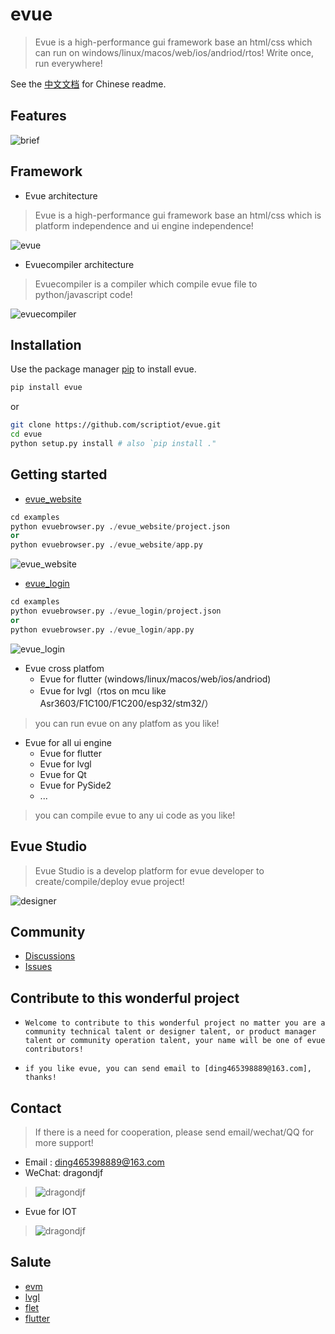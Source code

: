 # evue

> Evue is a high-performance gui framework base an html/css which can run on windows/linux/macos/web/ios/andriod/rtos! Write once, run everywhere!

See the [中文文档](https://github.com/scriptiot/evue/blob/master/README-zh.md) for Chinese readme.

## Features

![brief](https://github.com/scriptiot/evue/blob/master/doc/images/brief.png)


## Framework

+ Evue architecture

> Evue is a high-performance gui framework base an html/css which is platform independence and ui engine independence!

![evue](https://github.com/scriptiot/evue/blob/master/doc/images/evue.png)


+ Evuecompiler architecture

> Evuecompiler is a compiler which compile evue file to python/javascript code!

![evuecompiler](https://github.com/scriptiot/evue/blob/master/doc/images/evuecompiler.png)

## Installation
Use the package manager [pip](https://github.com/scriptiot/evue) to install evue.

```bash
pip install evue
```

or
```bash
git clone https://github.com/scriptiot/evue.git
cd evue
python setup.py install # also `pip install ."
```

## Getting started

+ [evue_website](https://github.com/scriptiot/evue/tree/master/examples/evue_website)

```python
cd examples
python evuebrowser.py ./evue_website/project.json
or
python evuebrowser.py ./evue_website/app.py
```

![evue_website](doc/images/evue_website.gif)

+ [evue_login](https://github.com/scriptiot/evue/tree/master/examples/evue_login)

```python
cd examples
python evuebrowser.py ./evue_login/project.json
or
python evuebrowser.py ./evue_login/app.py
```

![evue_login](doc/images/evue_login.gif)

+ Evue cross platfom
    + Evue for flutter (windows/linux/macos/web/ios/andriod)
    + Evue for lvgl（rtos on mcu like Asr3603/F1C100/F1C200/esp32/stm32/）
> you can run evue on any platfom as you like!

+ Evue for all ui engine
    + Evue for flutter
    + Evue for lvgl
    + Evue for Qt
    + Evue for PySide2
    + ...
> you can compile evue to any ui code as you like!

## Evue Studio

> Evue Studio is a develop platform for evue developer to create/compile/deploy evue project!

![designer](https://github.com/scriptiot/evue/blob/master/doc/images/designer.png)


## Community

+ [Discussions](https://github.com/scriptiot/evue/discussions)
+ [Issues](https://github.com/scriptiot/evue/issues)


## Contribute to this wonderful project

+ `Welcome to contribute to this wonderful project no matter you are a community technical talent or designer talent, or product manager talent or community operation talent, your name will be one of evue contributors!`

+ `if you like evue, you can send email to [ding465398889@163.com], thanks!`


## Contact

> If there is a need for cooperation, please send email/wechat/QQ for more support!

+ Email : ding465398889@163.com
+ WeChat: dragondjf
> ![dragondjf](https://github.com/scriptiot/evue/blob/master/doc/images/dragondjf.jpg)
+ Evue for IOT
> ![dragondjf](https://github.com/scriptiot/evue/blob/master/doc/images/QQ.jpg)

## Salute

+ [evm](https://github.com/scriptiot/evm)
+ [lvgl](https://github.com/lvgl/lvgl)
+ [flet](https://github.com/flet-dev/flet)
+ [flutter](https://github.com/flutter/flutter)
